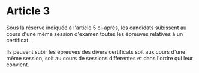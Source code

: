 # Article 3

Sous la réserve indiquée à l'article 5 ci-après, les candidats subissent au cours d'une même session d'examen toutes les épreuves relatives à un certificat.

Ils peuvent subir les épreuves des divers certificats soit aux cours d'une même session, soit au cours de sessions différentes et dans l'ordre qui leur convient.

